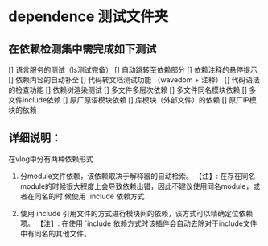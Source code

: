# dependence 测试文件夹

## 在依赖检测集中需完成如下测试
[] 语言服务的测试（ls测试完备）
    [] 自动跳转至依赖部分
    [] 依赖注释的悬停提示
    [] 依赖内容的自动补全
    [] 代码转文档测试功能 （wavedom + 注释）
    [] 代码语法的检查功能
[] 依赖树渲染测试
    [] 多文件多层次依赖
    [] 多文件同名模块依赖
    [] 多文件include依赖
    [] 原厂原语模块依赖
    [] 库模块（外部文件）的依赖
    [] 原厂IP模块的依赖

## 详细说明：

在vlog中分有两种依赖形式 
1. 分module文件依赖，该依赖取决于解释器的自动检索。
   【注】: 在存在同名module的时候很大程度上会导致依赖出错，因此不建议使用同名module，或者在同名的时 候使用 `include 依赖方式
   
2. 使用 include 引用文件的方式进行模块间的依赖，该方式可以精确定位依赖项。
   【注】: 在使用 `include 依赖方式时该插件会自动去除对于include文件中有同名的其他文件。


